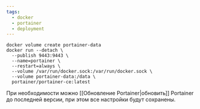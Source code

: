 ```yaml
---
tags:
  - docker
  - portainer
  - deployment
---
```

```
docker volume create portainer-data
docker run --detach \
  --publish 9443:9443 \
  --name=portainer \
  --restart=always \
  --volume /var/run/docker.sock:/var/run/docker.sock \
  --volume portainer-data:/data \
  portainer/portainer-ce:latest
```
При необходимости можно [[Обновление Portainer|обновить]] Portainer до последней версии, при этом все настройки будут сохранены.